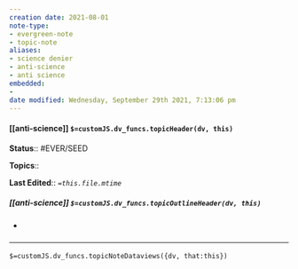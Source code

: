 ```yaml
---
creation date: 2021-08-01
note-type:
- evergreen-note
- topic-note
aliases:
- science denier
- anti-science
- anti science
embedded:
-
date modified: Wednesday, September 29th 2021, 7:13:06 pm
---
```


#### [[anti-science]] `$=customJS.dv_funcs.topicHeader(dv, this)`

**Status**:: #EVER/SEED

**Topics**::

**Last Edited**:: *`=this.file.mtime`*

##### [[anti-science]] `$=customJS.dv_funcs.topicOutlineHeader(dv, this)`

-

### <hr class="dataviews"/>

`$=customJS.dv_funcs.topicNoteDataviews({dv, that:this})`

